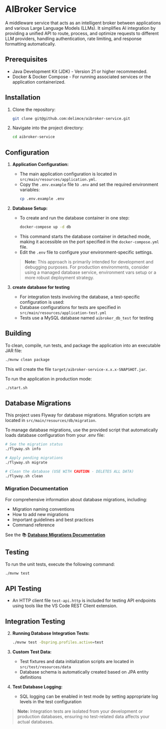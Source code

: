 # AIBroker Service

A middleware service that acts as an intelligent broker between applications and various Large Language Models (LLMs). It simplifies AI integration by providing a unified API to route, process, and optimize requests to different LLM providers, handling authentication, rate limiting, and response formatting automatically.


## Prerequisites

*   Java Development Kit (JDK) - Version 21 or higher recommended.
*   Docker & Docker Compose - For running associated services or the application containerized.

## Installation

1.  Clone the repository:
    ````bash
    git clone git@github.com:delimce/aibroker-service.git
    ````
2.  Navigate into the project directory:
    ````bash
    cd aibroker-service
    ````

## Configuration

1.  **Application Configuration:**
    *   The main application configuration is located in `src/main/resources/application.yml`.
    *   Copy the `.env.example` file to `.env` and set the required environment variables:
        ```bash
        cp .env.example .env
        ```
2.  **Database Setup:**
    * To create and run the database container in one step:
      ```bash
      docker-compose up -d db
      ```
    * This command starts the database container in detached mode, making it accessible on the port specified in the `docker-compose.yml` file.
    * Edit the `.env` file to configure your environment-specific settings.
     > **Note:** This approach is primarily intended for development and debugging purposes. For production environments, consider using a managed database service, environment vars setup or a more robust deployment strategy.

3. **create database for testing**
    * For integration tests involving the database, a test-specific configuration is used:    
    * Database configurations for tests are specified in `src/main/resources/application-test.yml`
    * Tests use a MySQL database named `aibroker_db_test` for testing

## Building

To clean, compile, run tests, and package the application into an executable JAR file:

```bash
./mvnw clean package
```

This will create the file `target/aibroker-service-x.x.x-SNAPSHOT.jar`.

To run the application in production mode:

```bash
./start.sh
```

## Database Migrations

This project uses Flyway for database migrations. Migration scripts are located in `src/main/resources/db/migration`.

To manage database migrations, use the provided script that automatically loads database configuration from your .env file:

```bash
# See the migration status
./flyway.sh info

# Apply pending migrations
./flyway.sh migrate

# Clean the database (USE WITH CAUTION - DELETES ALL DATA)
./flyway.sh clean
```

### Migration Documentation

For comprehensive information about database migrations, including:
- Migration naming conventions
- How to add new migrations
- Important guidelines and best practices
- Command reference

See the 📚 [**Database Migrations Documentation**](src/main/resources/db/migration/README.md)

## Testing
To run the unit tests, execute the following command:

```bash
./mvnw test
```

## API Testing

*   An HTTP client file `test-api.http` is included for testing API endpoints using tools like the VS Code REST Client extension.


## Integration Testing


2. **Running Database Integration Tests:**
    ```bash
    ./mvnw test -Dspring.profiles.active=test
    ```

3. **Custom Test Data:**
    * Test fixtures and data initialization scripts are located in `src/test/resources/data`
    * Database schema is automatically created based on JPA entity definitions

4. **Test Database Logging:**
    * SQL logging can be enabled in test mode by setting appropriate log levels in the test configuration

> **Note:** Integration tests are isolated from your development or production databases, ensuring no test-related data affects your actual databases.
